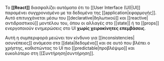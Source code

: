 Το **[[React]]** διασφαλίζει αυτόματα ότι το [[User Interface (UI)|UI]] παραμένει συγχρονισμένο με τα δεδομένα της [[application|εφαρμογής]]. Αυτό επιτυγχάνεται μέσω του [[declarative|δηλωτικού]] και [[reactive|αντιδραστικού]] μοντέλου του, όπου οι αλλαγές στο [[state]] ή τα [[props]] ενεργοποιούν ενημερώσεις στο UI **χωρίς χειροκίνητες επεμβάσεις**.

Αυτή η συμπεριφορά μειώνει τον κίνδυνο για [[inconsistencies|ασυνέπειες]] ανάμεσα στα [[data|δεδομένα]] και σε αυτό που βλέπει ο χρήστης, καθιστώντας το UI πιο [[predictable|προβλέψιμο]] και ευκολότερο στη [[Συντήρηση|συντήρηση]].